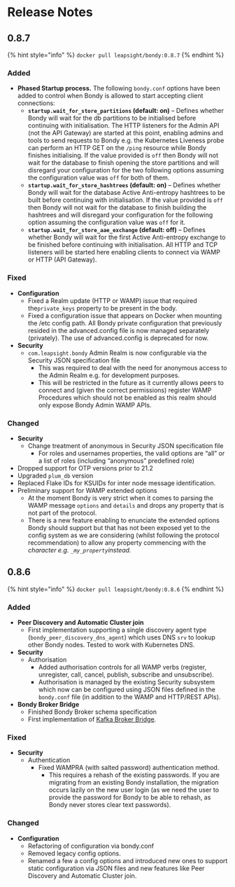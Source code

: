 # Release Notes

## 0.8.7

{% hint style="info" %}
`docker pull leapsight/bondy:0.8.7`
{% endhint %}

### Added

* **Phased Startup process.** The following `bondy.conf` options have been added to control when Bondy is allowed to start accepting client connections:
  * **`startup.wait_for_store_partitions` \(default: on\)** – Defines whether Bondy will wait for the db partitions to be initialised before continuing with initialisation. The HTTP listeners for the Admin API \(not the API Gateway\) are started at this point, enabling admins and tools to send requests to Bondy e.g. the Kubernetes Liveness probe can perform an HTTP GET on the `/ping` resource while Bondy finishes initialising. If the value provided is `off` then Bondy will not wait for the database to finish opening the store partitions and will disregard your configuration for the two following options assuming the configuration value was `off` for both of them.
  * **`startup.wait_for_store_hashtrees` \(default: on\)** – Defines whether Bondy will wait for the database Active Anti-entropy hashtrees to be built before continuing with initialisation. If the value provided is `off` then Bondy will not wait for the database to finish building the hashtrees and will disregard your configuration for the following option assuming the configuration value was `off` for it.
  * **`startup.wait_for_store_aae_exchange` \(default: off\)** – Defines whether Bondy will wait for the first Active Anti-entropy exchange to be finished before continuing with initialisation. All HTTP and TCP listeners will be started here enabling clients to connect via WAMP or HTTP \(API Gateway\).

### Fixed

* **Configuration**
  * Fixed a Realm update \(HTTP or WAMP\) issue that required the`private_keys` property to be present in the body.
  * Fixed a configuration issue that appears on Docker when mounting the /etc config path. All Bondy private configuration that previously resided in the advanced.config file is now managed separately \(privately\). The use of advanced.config is deprecated for now.
* **Security**
  * `com.leapsight.bondy` Admin Realm is now configurable via the Security JSON specification file
    * This was required to deal with the need for anonymous access to the Admin Realm e.g. for development purposes.
    * This will be restricted in the future as it currently allows peers to connect and \(given the correct permissions\) register WAMP Procedures which should not be enabled as this realm should only expose Bondy Admin WAMP APIs.

### Changed

* **Security**
  * Change treatment of anonymous in Security JSON specification file
    * For roles and usernames properties, the valid options are “all” or a list of roles \(including “anonymous” predefined role\)
* Dropped support for OTP versions prior to 21.2
* Upgraded `plum_db` version
* Replaced Flake IDs for KSUIDs for inter node message identification.
* Preliminary support for WAMP extended options
  * At the moment Bondy is very strict when it comes to parsing the WAMP message `options` and `details` and drops any property that is not part of the protocol. 
  * There is a new feature enabling to enunciate the extended options Bondy  should support but that has not been exposed yet to the config system as we are considering \(whilst following the protocol recommendation\) to allow any property commencing with the  _character e.g. `_my_property`instead._

## 0.8.6

{% hint style="info" %}
`docker pull leapsight/bondy:0.8.6`
{% endhint %}

### Added

* **Peer Discovery and Automatic Cluster join**
  * First implementation supporting a single discovery agent type \(`bondy_peer_discovery_dns_agent`\)  which uses DNS `srv` to lookup other Bondy nodes. Tested to work with Kubernetes DNS.
* **Security**
  * Authorisation
    * Added authorisation controls for all WAMP verbs \(register, unregister, call, cancel, publish, subscribe and unsubscribe\). 
    * Authorisation is managed by the existing Security subsystem which now can be configured using JSON files defined in the `bondy.conf` file \(in addition to the WAMP and HTTP/REST APIs\).
* **Bondy Broker Bridge**
  * Finished Bondy Broker schema specification
  * First implementation of [Kafka Broker Bridge](configuring/broker-bridge/kafka-broker-bridge.md).

### Fixed

* **Security**
  * Authentication
    * Fixed WAMPRA \(with salted password\) authentication method.
      * This requires a rehash of the existing passwords. If you are migrating from an existing Bondy installation, the migration occurs lazily on the new user login \(as we need the user to provide the password for Bondy to be able to rehash, as Bondy never stores clear text passwords\).

### Changed

* **Configuration**
  * Refactoring of configuration via bondy.conf
  * Removed legacy config options.
  * Renamed a few a config options and introduced new ones to support static configuration via JSON files and new features like Peer Discovery and Automatic Cluster join.



### 

## 



